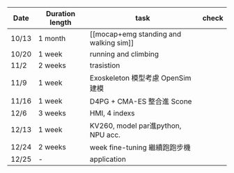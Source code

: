 
| Date  | Duration length | task                                   | check |
| ----- | --------------- | -------------------------------------- | ----- |
| 10/13 | 1 month         | [[mocap+emg standing and walking sim]] |       |
| 10/20 | 1 week          | running and climbing                   |       |
| 11/2  | 2 weeks         | trasistion                             |       |
| 11/9  | 1 week          | Exoskeleton 模型考慮 OpenSim 建模            |       |
| 11/16 | 1 week          | D4PG + CMA-ES 整合進 Scone                |       |
| 12/6  | 3 weeks         | HMI, 4 indexs                          |       |
| 12/13 | 1 week          | KV260, model par進python, NPU acc.      |       |
| 12/24 | 2 weeks         | week fine-tuning 繼續跑跑步機                |       |
| 12/25 | -               | application                            |       |
